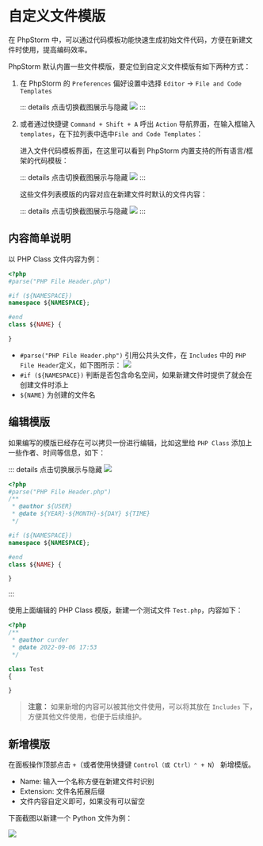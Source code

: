 # 自定义文件模版

在 PhpStorm 中，可以通过代码模板功能快速生成初始文件代码，方便在新建文件时使用，提高编码效率。

PhpStorm 默认内置一些文件模版，要定位到自定义文件模版有如下两种方式：

1. 在 PhpStorm 的 `Preferences` 偏好设置中选择 `Editor` -> `File and Code Templates` 
    
    ::: details 点击切换截图展示与隐藏
    ![](./images/custom-file-templates/search-file-and-code-templates.png)
    :::

2. 或者通过快捷键 `Command + Shift + A` 呼出 `Action` 导航界面，在输入框输入 `templates`，在下拉列表中选中`File and Code Templates`：
    
    进入文件代码模板界面，在这里可以看到 PhpStorm 内置支持的所有语言/框架的代码模板：

    ::: details 点击切换截图展示与隐藏
    ![](./images/custom-file-templates/file-and-code-templates.png)
    :::

    这些文件列表模版的内容对应在新建文件时默认的文件内容：

    ::: details 点击切换截图展示与隐藏
    ![](./images/custom-file-templates/file-and-code-templates-related-nwe-file.png)
    :::

## 内容简单说明

以 PHP Class 文件内容为例：

```php
<?php
#parse("PHP File Header.php")

#if (${NAMESPACE})
namespace ${NAMESPACE};

#end
class ${NAME} {

}
```

- `#parse("PHP File Header.php")` 引用公共头文件，在 `Includes` 中的 `PHP File Header`定义，如下图所示：
    ![](./images/custom-file-templates/default-php-file-header.png)
- `#if (${NAMESPACE})` 判断是否包含命名空间，如果新建文件时提供了就会在创建文件时添上    
- `${NAME}` 为创建的文件名

## 编辑模版

如果编写的模版已经存在可以拷贝一份进行编辑，比如这里给 `PHP Class` 添加上一些作者、时间等信息，如下：

::: details 点击切换展示与隐藏
![](./images/custom-file-templates/edit-file-template.png)

```php
<?php
#parse("PHP File Header.php")
/**
 * @author ${USER}
 * @date ${YEAR}-${MONTH}-${DAY} ${TIME}
 */

#if (${NAMESPACE})
namespace ${NAMESPACE};

#end
class ${NAME} {

}
```
:::

使用上面编辑的 PHP Class 模版，新建一个测试文件 `Test.php`，内容如下：

```php
<?php
/**
 * @author curder
 * @date 2022-09-06 17:53
 */

class Test
{

}
```

> **注意：** 如果新增的内容可以被其他文件使用，可以将其放在 `Includes` 下，方便其他文件使用，也便于后续维护。

## 新增模版

在面板操作顶部点击 `+`（或者使用快捷键 `Control（或 Ctrl）⌃ + N`） 新增模版。

- Name: 输入一个名称方便在新建文件时识别
- Extension: 文件名拓展后缀
- 文件内容自定义即可，如果没有可以留空

下面截图以新建一个 Python 文件为例：

![](./images/custom-file-templates/create-new-template-for-py.png)
